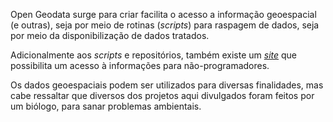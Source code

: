 Open Geodata surge para criar facilita o acesso a informação geoespacial (e outras), seja por meio de rotinas (*scripts*) para raspagem de dados, seja por meio da disponibilização de dados tratados.

Adicionalmente aos *scripts* e repositórios, também existe um [*site*](https://open-geodata.github.io/) que possibilita um acesso à informações para não-programadores.

Os dados geoespaciais podem ser utilizados para diversas finalidades, mas cabe ressaltar que diversos dos projetos aqui divulgados foram feitos por um biólogo, para sanar problemas ambientais.


<!--

**Here are some ideas to get you started:**


🌈 Contribution guidelines - how can the community get involved?
👩‍💻 Useful resources - where can the community find your docs? Is there anything else the community should know?
🍿 Fun facts - what does your team eat for breakfast?
🧙 Remember, you can do mighty things with the power of [Markdown](https://docs.github.com/github/writing-on-github/getting-started-with-writing-and-formatting-on-github/basic-writing-and-formatting-syntax)
-->
